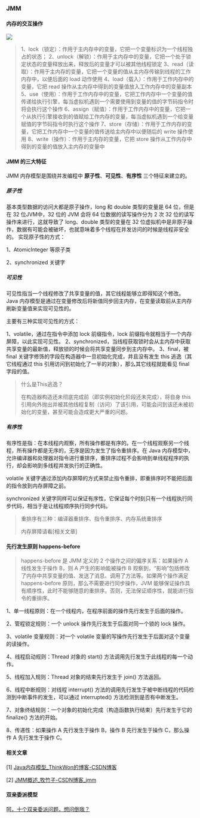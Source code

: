 ### JMM

#### 内存的交互操作

![](https://cdn.jsdelivr.net/gh/YangZhiqiang98/ImageBed/20220211205544.png)

> 1、lock（锁定）：作用于主内存中的变量，它把一个变量标识为一个线程独占的状态；
> 2、unlock（解锁）：作用于主内存中的变量，它把一个处于锁定状态的变量释放出来，释放后的变量才可以被其他线程锁定
> 3、read（读取）：作用于主内存的变量，它把一个变量的值从主内存传输到线程的工作内存中，以便后面的 load 动作使用
> 4、load（载入）：作用于工作内存中的变量，它把 read 操作从主内存中得到的变量值放入工作内存中的变量副本
> 5、use（使用）：作用于工作内存中的变量，它把工作内存中一个变量的值传递给执行引擎，每当虚拟机遇到一个需要使用到变量的值的字节码指令时将会执行这个操作
> 6、assign（赋值）：作用于工作内存中的变量，它把一个从执行引擎接收到的值赋给工作内存的变量，每当虚拟机遇到一个给变量赋值的字节码指令时执行这个操作
> 7、store（存储）：作用于工作内存的变量，它把工作内存中一个变量的值传送给主内存中以便随后的 write 操作使用
> 8、write（操作）：作用于主内存的变量，它把 store 操作从工作内存中得到的变量的值放入主内存的变量中



#### JMM 的三大特征

JMM 内存模型是围绕并发编程中 **原子性**、**可见性**、**有序性** 三个特征来建立的。

##### 原子性

基本类型数据的访问大都是原子操作，long 和 double 类型的变量是 64 位，但是在 32 位JVM中，32 位的 JVM 会将 64 位数据的读写操作分为 2 次 32 位的读写操作来进行，这就导致了 long、double 类型的变量在 32 位虚拟机中是非原子操作，数据有可能会被破坏，也就意味着多个线程在并发访问的时候是线程非安全的。
实现原子性的方式：

1、AtomicInteger 等原子类

2、synchronized 关键字

##### 可见性

可见性指当一个线程修改了共享变量的值，其它线程能够立即得知这个修改。Java 内存模型是通过在变量修改后将新值同步回主内存，在变量读取前从主内存刷新变量值来实现可见性的。



主要有三种实现可见性的方式：

1、volatile，通过在指令中添加 lock 前缀指令，lock 前缀指令就相当于一个内存屏障，以此实现可见性。
2、synchronized，当线程获取锁时会从主内存中获取共享变量的最新值，释放锁的时候会将共享变量同步到主内存中。
3、final，被 final 关键字修饰的字段在构造器中一旦初始化完成，并且没有发生 this 逃逸（其它线程通过 this 引用访问到初始化了一半的对象），那么其它线程就能看见 final 字段的值。



> 什么是This逃逸？
>
> 在构造器构造还未彻底完成前（即实例初始化阶段还未完成），将自身 this 引用向外抛出并被其他线程复制（访问）了该引用，可能会问到该还未被初始化的变量，甚至可能会造成更大严重的问题。

##### 有序性

有序性是指：在本线程内观察，所有操作都是有序的。在一个线程观察另一个线程，所有操作都是无序的，无序是因为发生了指令重排序。在 Java 内存模型中，允许编译器和处理器对指令进行重排序，重排序过程不会影响到单线程程序的执行，却会影响到多线程并发执行的正确性。

volatile 关键字通过添加内存屏障的方式来禁止指令重排，即重排序时不能把后面的指令放到内存屏障之前。

synchronized 关键字同样可以保证有序性，它保证每个时刻只有一个线程执行同步代码，相当于是让线程顺序执行同步代码。


> 重排序有三种：编译器重排序、指令重排序、内存系统重排序
>
> 内存屏障请看[相关文章]



#### 先行发生原则 happens-before

> happens-before 是 JMM 定义的 2 个操作之间的偏序关系：如果操作 A 线性发生于操作 B，则 A 产生的影响能被操作 B 观察到，“影响”包括修改了内存中共享变量的值、发送了消息、调用了方法等。如果两个操作满足 happens-before 原则，那么不需要进行同步操作，JVM 能够保证操作具有顺序性，此时不能够随意的重排序。否则，无法保证顺序性，就能进行指令的重排序。

1、单一线程原则：在一个线程内，在程序前面的操作先行发生于后面的操作。

2、管程锁定规则：一个 unlock 操作先行发生于后面对同一个锁的 lock 操作。

3、volatile 变量规则：对一个 volatile 变量的写操作先行发生于后面对这个变量的读操作。

4、线程启动规则：Thread 对象的 start() 方法调用先行发生于此线程的每一个动作。

5、线程加入规则：Thread 对象的结束先行发生于 join() 方法返回。

6、线程中断规则：对线程 interrupt() 方法的调用先行发生于被中断线程的代码检测到中断事件的发生，可以通过 interrupted() 方法检测到是否有中断发生。

7、对象终结规则：一个对象的初始化完成（构造函数执行结束）先行发生于它的 finalize() 方法的开始。

8、传递性：如果操作 A 先行发生于操作 B，操作 B 先行发生于操作 C，那么操作 A 先行发生于操作 C。

#### 相关文章

[1] [Java内存模型_ThinkWon的博客-CSDN博客](https://blog.csdn.net/ThinkWon/article/details/102073578)

[2] [JMM概述_牧竹子-CSDN博客_jmm](https://blog.csdn.net/zjcjava/article/details/78406330)





#### 双亲委派模型

[呵，十个双亲委派问题，想问倒我？](https://mp.weixin.qq.com/s/6kedGPZP4iTDuK-Wuzym4Q)
